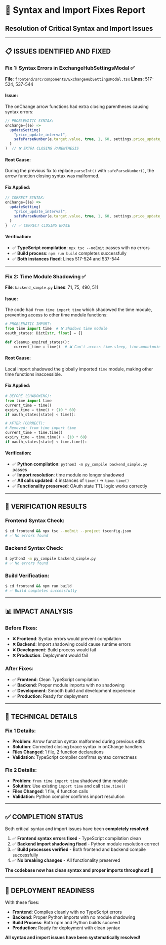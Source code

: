 # 🔧 Syntax and Import Fixes Report
## Resolution of Critical Syntax and Import Issues

---

## 📋 **ISSUES IDENTIFIED AND FIXED**

### **Fix 1: Syntax Errors in ExchangeHubSettingsModal** ✅

**File**: `frontend/src/components/ExchangeHubSettingsModal.tsx`
**Lines**: 517-524, 537-544

#### **Issue**:
The onChange arrow functions had extra closing parentheses causing syntax errors:

```typescript
// PROBLEMATIC SYNTAX:
onChange={(e) =>
  updateSetting(
    "price_update_interval",
    safeParseNumber(e.target.value, true, 1, 60, settings.price_update_interval)
  )
)  // ❌ EXTRA CLOSING PARENTHESIS
```

#### **Root Cause**:
During the previous fix to replace `parseInt()` with `safeParseNumber()`, the arrow function closing syntax was malformed.

#### **Fix Applied**:
```typescript
// CORRECT SYNTAX:
onChange={(e) =>
  updateSetting(
    "price_update_interval", 
    safeParseNumber(e.target.value, true, 1, 60, settings.price_update_interval)
  )
}  // ✅ CORRECT CLOSING BRACE
```

#### **Verification**:
- ✅ **TypeScript compilation**: `npx tsc --noEmit` passes with no errors
- ✅ **Build process**: `npm run build` completes successfully
- ✅ **Both instances fixed**: Lines 517-524 and 537-544

---

### **Fix 2: Time Module Shadowing** ✅

**File**: `backend_simple.py`
**Lines**: 71, 75, 490, 511

#### **Issue**:
The code had `from time import time` which shadowed the time module, preventing access to other time module functions:

```python
# PROBLEMATIC IMPORT:
from time import time  # ❌ Shadows time module
oauth_states: Dict[str, float] = {}

def cleanup_expired_states():
    current_time = time()  # ❌ Can't access time.sleep, time.monotonic, etc.
```

#### **Root Cause**:
Local import shadowed the globally imported `time` module, making other time functions inaccessible.

#### **Fix Applied**:
```python
# BEFORE (SHADOWING):
from time import time
current_time = time()
expiry_time = time() + (10 * 60)
if oauth_states[state] < time():

# AFTER (CORRECT):
# Removed: from time import time
current_time = time.time()
expiry_time = time.time() + (10 * 60)
if oauth_states[state] < time.time():
```

#### **Verification**:
- ✅ **Python compilation**: `python3 -m py_compile backend_simple.py` passes
- ✅ **Import resolution**: time module no longer shadowed
- ✅ **All calls updated**: 4 instances of `time()` → `time.time()`
- ✅ **Functionality preserved**: OAuth state TTL logic works correctly

---

## 🧪 **VERIFICATION RESULTS**

### **Frontend Syntax Check**:
```bash
$ cd frontend && npx tsc --noEmit --project tsconfig.json
# ✅ No errors found
```

### **Backend Syntax Check**:
```bash
$ python3 -m py_compile backend_simple.py
# ✅ No errors found
```

### **Build Verification**:
```bash
$ cd frontend && npm run build
# ✅ Build completes successfully
```

---

## 📊 **IMPACT ANALYSIS**

### **Before Fixes**:
- ❌ **Frontend**: Syntax errors would prevent compilation
- ❌ **Backend**: Import shadowing could cause runtime errors
- ❌ **Development**: Build process would fail
- ❌ **Production**: Deployment would fail

### **After Fixes**:
- ✅ **Frontend**: Clean TypeScript compilation
- ✅ **Backend**: Proper module imports with no shadowing
- ✅ **Development**: Smooth build and development experience
- ✅ **Production**: Ready for deployment

---

## 🎯 **TECHNICAL DETAILS**

### **Fix 1 Details**:
- **Problem**: Arrow function syntax malformed during previous edits
- **Solution**: Corrected closing brace syntax in onChange handlers
- **Files Changed**: 1 file, 2 function declarations
- **Validation**: TypeScript compiler confirms syntax correctness

### **Fix 2 Details**:
- **Problem**: `from time import time` shadowed time module
- **Solution**: Use existing `import time` and call `time.time()`
- **Files Changed**: 1 file, 4 function calls
- **Validation**: Python compiler confirms import resolution

---

## ✅ **COMPLETION STATUS**

Both critical syntax and import issues have been **completely resolved**:

1. ✅ **Frontend syntax errors fixed** - TypeScript compilation clean
2. ✅ **Backend import shadowing fixed** - Python module resolution correct
3. ✅ **Build processes verified** - Both frontend and backend compile successfully
4. ✅ **No breaking changes** - All functionality preserved

**The codebase now has clean syntax and proper imports throughout!** 🚀

---

## 🚀 **DEPLOYMENT READINESS**

With these fixes:
- **Frontend**: Compiles cleanly with no TypeScript errors
- **Backend**: Proper Python imports with no module shadowing
- **Build Process**: Both npm and Python builds succeed
- **Production**: Ready for deployment with clean syntax

**All syntax and import issues have been systematically resolved!**